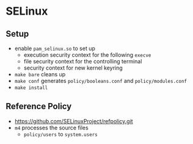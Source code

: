 SELinux
=======

## Setup

- enable `pam_selinux.so` to set up
  - execution security context for the following `execve`
  - file security context for the controlling terminal
  - security context for new kernel keyring
- `make bare` cleans up
- `make conf` generates `policy/booleans.conf` and `policy/modules.conf`
- `make install`

## Reference Policy

- <https://github.com/SELinuxProject/refpolicy.git>
- `m4` processes the source files
  - `policy/users` to `system.users`

